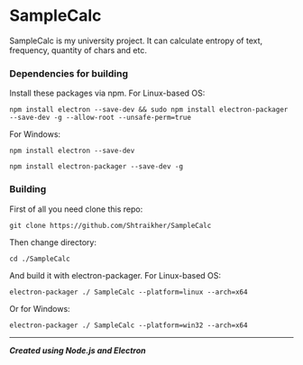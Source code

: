 SampleCalc
=====================
SampleCalc is my university project. It can calculate entropy of text, frequency, quantity of chars and etc.
### Dependencies for building
Install these packages via npm.
For Linux-based OS:
```
npm install electron --save-dev && sudo npm install electron-packager --save-dev -g --allow-root --unsafe-perm=true
```
For Windows:
```
npm install electron --save-dev
```
```
npm install electron-packager --save-dev -g
```
### Building
First of all you need clone this repo:
```
git clone https://github.com/Shtraikher/SampleCalc
```
Then change directory:
```
cd ./SampleCalc
```
And build it with electron-packager.
For Linux-based OS:
```
electron-packager ./ SampleCalc --platform=linux --arch=x64
```
Or for Windows:
```
electron-packager ./ SampleCalc --platform=win32 --arch=x64
```
***
***Created using Node.js and Electron***

